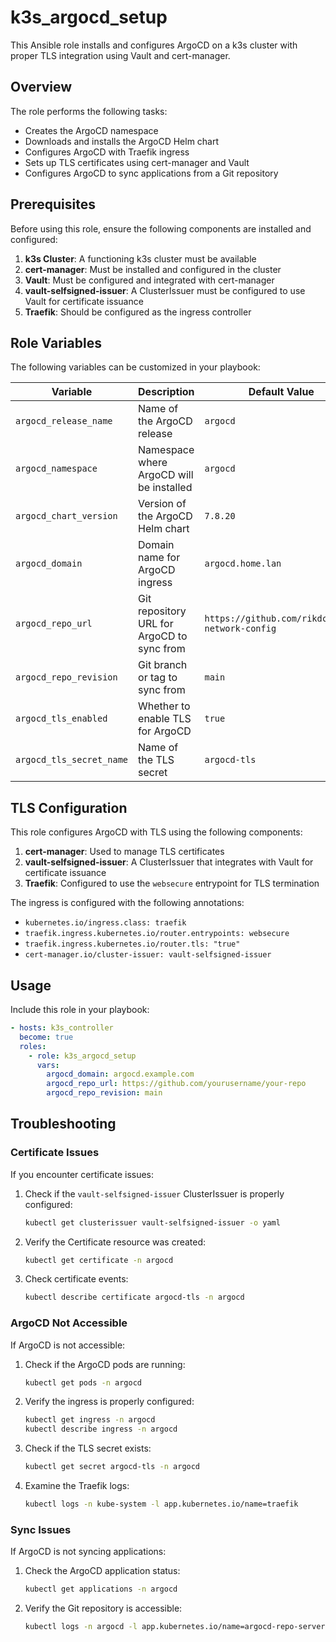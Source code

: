 # k3s_argocd_setup

This Ansible role installs and configures ArgoCD on a k3s cluster with proper TLS integration using Vault and cert-manager.

## Overview

The role performs the following tasks:
- Creates the ArgoCD namespace
- Downloads and installs the ArgoCD Helm chart
- Configures ArgoCD with Traefik ingress
- Sets up TLS certificates using cert-manager and Vault
- Configures ArgoCD to sync applications from a Git repository

## Prerequisites

Before using this role, ensure the following components are installed and configured:

1. **k3s Cluster**: A functioning k3s cluster must be available
2. **cert-manager**: Must be installed and configured in the cluster
3. **Vault**: Must be configured and integrated with cert-manager
4. **vault-selfsigned-issuer**: A ClusterIssuer must be configured to use Vault for certificate issuance
5. **Traefik**: Should be configured as the ingress controller

## Role Variables

The following variables can be customized in your playbook:

| Variable | Description | Default Value |
|----------|-------------|---------------|
| `argocd_release_name` | Name of the ArgoCD release | `argocd` |
| `argocd_namespace` | Namespace where ArgoCD will be installed | `argocd` |
| `argocd_chart_version` | Version of the ArgoCD Helm chart | `7.8.20` |
| `argocd_domain` | Domain name for ArgoCD ingress | `argocd.home.lan` |
| `argocd_repo_url` | Git repository URL for ArgoCD to sync from | `https://github.com/rikdc/home-network-config` |
| `argocd_repo_revision` | Git branch or tag to sync from | `main` |
| `argocd_tls_enabled` | Whether to enable TLS for ArgoCD | `true` |
| `argocd_tls_secret_name` | Name of the TLS secret | `argocd-tls` |

## TLS Configuration

This role configures ArgoCD with TLS using the following components:

1. **cert-manager**: Used to manage TLS certificates
2. **vault-selfsigned-issuer**: A ClusterIssuer that integrates with Vault for certificate issuance
3. **Traefik**: Configured to use the `websecure` entrypoint for TLS termination

The ingress is configured with the following annotations:
- `kubernetes.io/ingress.class: traefik`
- `traefik.ingress.kubernetes.io/router.entrypoints: websecure`
- `traefik.ingress.kubernetes.io/router.tls: "true"`
- `cert-manager.io/cluster-issuer: vault-selfsigned-issuer`

## Usage

Include this role in your playbook:

```yaml
- hosts: k3s_controller
  become: true
  roles:
    - role: k3s_argocd_setup
      vars:
        argocd_domain: argocd.example.com
        argocd_repo_url: https://github.com/yourusername/your-repo
        argocd_repo_revision: main
```

## Troubleshooting

### Certificate Issues

If you encounter certificate issues:

1. Check if the `vault-selfsigned-issuer` ClusterIssuer is properly configured:
   ```bash
   kubectl get clusterissuer vault-selfsigned-issuer -o yaml
   ```

2. Verify the Certificate resource was created:
   ```bash
   kubectl get certificate -n argocd
   ```

3. Check certificate events:
   ```bash
   kubectl describe certificate argocd-tls -n argocd
   ```

### ArgoCD Not Accessible

If ArgoCD is not accessible:

1. Check if the ArgoCD pods are running:
   ```bash
   kubectl get pods -n argocd
   ```

2. Verify the ingress is properly configured:
   ```bash
   kubectl get ingress -n argocd
   kubectl describe ingress -n argocd
   ```

3. Check if the TLS secret exists:
   ```bash
   kubectl get secret argocd-tls -n argocd
   ```

4. Examine the Traefik logs:
   ```bash
   kubectl logs -n kube-system -l app.kubernetes.io/name=traefik
   ```

### Sync Issues

If ArgoCD is not syncing applications:

1. Check the ArgoCD application status:
   ```bash
   kubectl get applications -n argocd
   ```

2. Verify the Git repository is accessible:
   ```bash
   kubectl logs -n argocd -l app.kubernetes.io/name=argocd-repo-server
